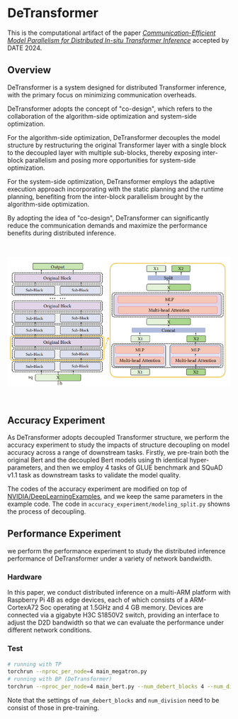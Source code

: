 # DeTransformer
This is the computational artifact of the paper [*Communication-Efficient Model Parallelism for Distributed In-situ Transformer Inference*](https://ieeexplore.ieee.org/abstract/document/10546617) accepted by DATE 2024.


## Overview
DeTransformer is a system designed for distributed Transformer inference, with the primary focus on minimizing communication overheads. 

DeTransformer adopts the concept of "co-design", which refers to the collaboration of the algorithm-side optimization and system-side optimization. 

For the algorithm-side optimization, DeTransformer decouples the model structure by restructuring the original Transformer layer with a single block to the decoupled layer with multiple sub-blocks, thereby exposing inter-block parallelism and posing more opportunities for system-side optimization. 

For the system-side optimization, DeTransformer employs the adaptive execution approach incorporating with the static planning and the runtime planning, benefiting from the inter-block parallelism brought by the algorithm-side optimization.

By adopting the idea of "co-design", DeTransformer can significantly reduce the communication demands and maximize the performance benefits during distributed inference.

<br><div id="top" align="center">
<img src="images/model.png" width="900">
</div><br>



## Accuracy Experiment
As DeTransformer adopts decoupled Transformer structure, we perform the accuracy experiment to study the impacts of structure decoupling on model accuracy across a range of downstream tasks.
Firstly, we pre-train both the original Bert and the decoupled Bert models using th identical hyper-parameters, and then we employ 4 tasks of GLUE benchmark and SQuAD v1.1 task as downstream tasks to validate the model quality.

The codes of the accuracy experiment are modified on top of [NVIDIA/DeepLearningExamples](https://github.com/NVIDIA/DeepLearningExamples/blob/master/PyTorch/LanguageModeling/BERT/README.md), and we keep the same parameters in the example code. 
The code in `accuracy_experiment/modeling_split.py` showns the process of decoupling.

## Performance Experiment
we perform the performance experiment to study the distributed inference performance of DeTransformer under a variety of network bandwidth.


### Hardware
In this paper, we conduct distributed inference on a multi-ARM platform with  Raspberry Pi 4B as edge devices, each of which consists of a ARM-CortexA72 Soc operating at 1.5GHz and 4 GB memory. 
Devices are connected via a gigabyte H3C S1850V2 switch, providing an interface to adjust the D2D bandwidth so that we can evaluate the performance under different network conditions. 


### Test
```bash
# running with TP
torchrun --nproc_per_node=4 main_megatron.py
# running with BP (DeTransformer)
torchrun --nproc_per_node=4 main_bert.py --num_debert_blocks 4 --num_division 4
```

Note that the settings of `num_debert_blocks` and `num_division` need to be consist of those in pre-training.